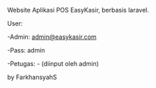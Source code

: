 Website Aplikasi POS EasyKasir, berbasis laravel.

User:

-Admin: admin@easykasir.com

-Pass: admin

-Petugas: - (diinput oleh admin)

by FarkhansyahS
